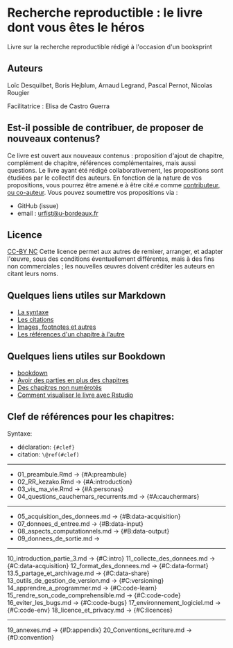 # Recherche reproductible : le livre dont vous êtes le héros
Livre sur la recherche reproductible rédigé à l'occasion d'un booksprint

## Auteurs
Loïc Desquilbet, Boris Hejblum, Arnaud Legrand, Pascal Pernot, Nicolas Rougier

Facilitatrice : Elisa de Castro Guerra

## Est-il possible de contribuer, de proposer de nouveaux contenus? 
Ce livre est ouvert aux nouveaux contenus : proposition d'ajout de chapitre, complément de chapitre, références complémentaires, mais aussi questions.
Le livre ayant été rédigé collaborativement, les propositions sont étudiées par le collectif des auteurs. 
En fonction de la nature de vos propositions, vous pourrez être amené.e à être cité.e comme [contributeur, ou co-auteur](https://publicationethics.org/authorship). 
Vous pouvez soumettre vos propositions via :
- GitHub (issue)
- email : urfist@u-bordeaux.fr

## Licence
[CC-BY NC](https://creativecommons.org/licenses/by-nc/4.0/)
Cette licence permet aux autres de remixer, arranger, et adapter l'œuvre, sous des conditions éventuellement différentes, mais à des fins non commerciales ; les nouvelles œuvres doivent créditer les auteurs en citant leurs noms. 

## Quelques liens utiles sur Markdown
- [La syntaxe](https://guides.github.com/features/mastering-markdown/)
- [Les citations](https://rmarkdown.rstudio.com/authoring_bibliographies_and_citations.html)
- [Images, footnotes et autres](https://github.com/fletcher/MultiMarkdown/wiki/MultiMarkdown-Syntax-Guide)
- [Les références d'un chapitre à l'autre](https://bookdown.org/yihui/bookdown/cross-references.html)

## Quelques liens utiles sur Bookdown
- [bookdown](https://bookdown.org/)
- [Avoir des parties en plus des chapitres](https://github.com/rstudio/bookdown/issues/221)
- [Des chapitres non numérotés](https://github.com/rstudio/bookdown/issues/218)
- [Comment visualiser le livre avec Rstudio](https://bookdown.org/home/about/)


## Clef de références pour les chapitres:

Syntaxe:

* déclaration: `{#clef}`
* citation:    `\@ref(#clef)`

---

* 01_preambule.Rmd                      -> {#A:preambule}
* 02_RR_kezako.Rmd                      -> {#A:introduction}
* 03_vis_ma_vie.Rmd                     -> {#A:personas}
* 04_questions_cauchemars_recurrents.md -> {#A:cauchermars}

---

* 05_acquisition_des_donnees.md      -> {#B:data-acquisition}
* 07_donnees_d_entree.md             -> {#B:data-input}
* 08_aspects_computationnels.md      -> {#B:data-output}
* 09_donnees_de_sortie.md            ->

---

10_introduction_partie_3.md          -> {#C:intro}
11_collecte_des_donnees.md           -> {#C:data-acquisition}
12_format_des_donnees.md             -> {#C:data-format}
13.5_partage_et_archivage.md         -> {#C:data-share}
13_outils_de_gestion_de_version.md   -> {#C:versioning}
14_apprendre_a_programmer.md         -> {#C:code-learn}
15_rendre_son_code_comprehensible.md -> {#C:code-code}
16_eviter_les_bugs.md                -> {#C:code-bugs}
17_environnement_logiciel.md         -> {#C:code-env}
18_licence_et_privacy.md             -> {#C:licences}

---

19_annexes.md                        -> {#D:appendix}
20_Conventions_ecriture.md           -> {#D:convention}
  

